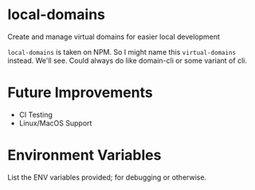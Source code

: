 # local-domains

Create and manage virtual domains for easier local development

`local-domains` is taken on NPM. So I might name this `virtual-domains` instead. We'll see. Could always do
like domain-cli or some variant of cli.

# Future Improvements

- CI Testing
- Linux/MacOS Support

# Environment Variables

List the ENV variables provided; for debugging or otherwise.

